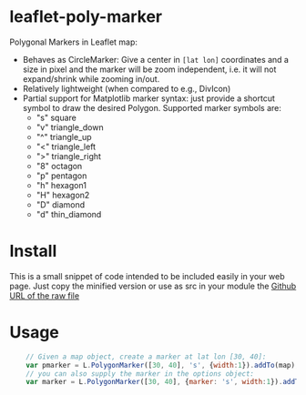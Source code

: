 # leaflet-poly-marker

Polygonal Markers in Leaflet map:

- Behaves as CircleMarker: Give a center in `[lat lon]` coordinates and a size in
  pixel and the marker will be zoom independent, i.e. it will not expand/shrink 
  while zooming in/out.
- Relatively lightweight (when compared to e.g., DivIcon)
- Partial support for Matplotlib marker syntax: just provide a shortcut symbol
  to draw the desired Polygon. Supported marker symbols are:
  - "s" square
  - "v" triangle_down
  - "^" triangle_up
  - "<" triangle_left
  - ">" triangle_right
  - "8" octagon
  - "p" pentagon
  - "h" hexagon1
  - "H" hexagon2
  - "D" diamond
  - "d" thin_diamond

# Install

This is a small snippet of code intended to be included easily in your web page.
Just copy the minified version or use as src in your module the [Github URL of
the raw file](https://raw.githubusercontent.com/rizac/leaflet-poly-marker/main/PolyMarker.js) 

# Usage

```javascript
    // Given a map object, create a marker at lat lon [30, 40]:
    var pmarker = L.PolygonMarker([30, 40], 's', {width:1}).addTo(map);
    // you can also supply the marker in the options object:
    var marker = L.PolygonMarker([30, 40], {marker: 's', width:1}).addTo(map);
```